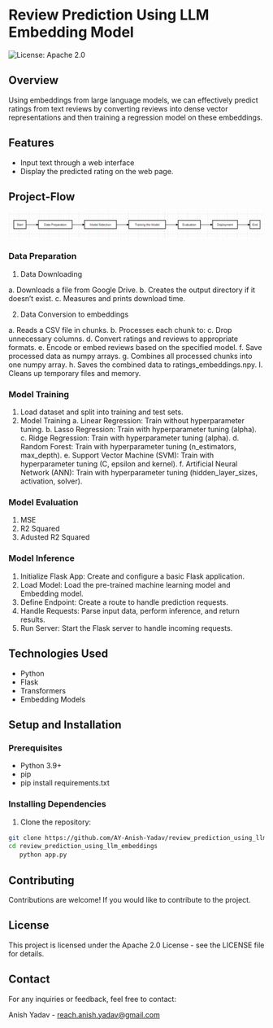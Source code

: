 # Review Prediction Using LLM Embedding Model

![License: Apache 2.0](https://img.shields.io/badge/License-Apache_2.0-blue.svg)

## Overview

Using embeddings from large language models, we can effectively predict ratings from text reviews by converting reviews into dense vector representations and then training a regression model on these embeddings.

## Features

- Input text through a web interface
- Display the predicted rating on the web page.

## Project-Flow
<div align="center">
<img src="./project_flow.png">
</div>

### Data Preparation

1. Data Downloading

a. Downloads a file from Google Drive.
b. Creates the output directory if it doesn’t exist.
c. Measures and prints download time.

2. Data Conversion to embeddings

a. Reads a CSV file in chunks.
b. Processes each chunk to:
c. Drop unnecessary columns.
d. Convert ratings and reviews to appropriate formats.
e. Encode or embed reviews based on the specified model.
f. Save processed data as numpy arrays.
g. Combines all processed chunks into one numpy array.
h. Saves the combined data to ratings_embeddings.npy.
I. Cleans up temporary files and memory.

### Model Training
1. Load dataset and split into training and test sets.
2. Model Training
a. Linear Regression: Train without hyperparameter tuning.
b. Lasso Regression: Train with hyperparameter tuning (alpha).
c. Ridge Regression: Train with hyperparameter tuning (alpha).
d. Random Forest: Train with hyperparameter tuning (n_estimators, max_depth).
e. Support Vector Machine (SVM): Train with hyperparameter tuning (C, epsilon and kernel).
f. Artificial Neural Network (ANN): Train with hyperparameter tuning (hidden_layer_sizes, activation, solver).

### Model Evaluation
1. MSE
2. R2 Squared
3. Adusted R2 Squared

### Model Inference
1. Initialize Flask App: Create and configure a basic Flask application.
2. Load Model: Load the pre-trained machine learning model and Embedding model.
3. Define Endpoint: Create a route to handle prediction requests.
4. Handle Requests: Parse input data, perform inference, and return results.
5. Run Server: Start the Flask server to handle incoming requests.

## Technologies Used

- Python
- Flask
- Transformers
- Embedding Models 

## Setup and Installation

### Prerequisites

- Python 3.9+
- pip
- pip install requirements.txt

### Installing Dependencies

1. Clone the repository:

```bash
git clone https://github.com/AY-Anish-Yadav/review_prediction_using_llm_embeddings.git
cd review_prediction_using_llm_embeddings
   python app.py
   ```

## Contributing

Contributions are welcome! If you would like to contribute to the project.

## License

This project is licensed under the Apache 2.0 License - see the LICENSE file for details.

## Contact

For any inquiries or feedback, feel free to contact:

Anish Yadav - reach.anish.yadav@gmail.com

